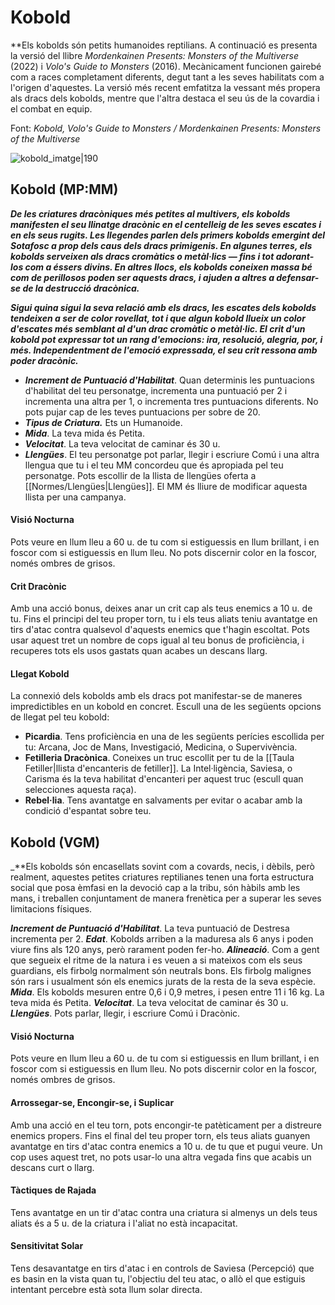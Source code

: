 # Kobold

**Els kobolds són petits humanoides reptilians. A continuació es presenta la versió del llibre *Mordenkainen Presents: Monsters of the Multiverse* (2022) i *Volo's Guide to Monsters* (2016). Mecànicament funcionen gairebé com a races completament diferents, degut tant a les seves habilitats com a l'origen d'aquestes. La versió més recent emfatitza la vessant més propera als dracs dels kobolds, mentre que l'altra destaca el seu ús de la covardia i el combat en equip.

Font: *Kobold, Volo's Guide to Monsters / Mordenkainen Presents: Monsters of the Multiverse*

![kobold_imatge|190](https://www.dndbeyond.com/avatars/thumbnails/30832/207/1000/1000/638063832924455756.png)

## Kobold (MP:MM)

**_De les criatures dracòniques més petites al multivers, els kobolds manifesten el seu llinatge dracònic en el centelleig de les seves escates i en els seus rugits. Les llegendes parlen dels primers kobolds emergint del Sotafosc a prop dels caus dels dracs primigenis. En algunes terres, els kobolds serveixen als dracs cromàtics o metàl·lics — fins i tot adorant-los com a éssers divins. En altres llocs, els kobolds coneixen massa bé com de perillosos poden ser aquests dracs, i ajuden a altres a defensar-se de la destrucció dracònica._**

**_Sigui quina sigui la seva relació amb els dracs, les escates dels kobolds tendeixen a ser de color rovellat, tot i que algun kobold llueix un color d'escates més semblant al d'un drac cromàtic o metàl·lic. El crit d'un kobold pot expressar tot un rang d'emocions: ira, resolució, alegria, por, i més. Independentment de l'emoció expressada, el seu crit ressona amb poder dracònic._**

- ***Increment de Puntuació d'Habilitat***. Quan determinis les puntuacions d'habilitat del teu personatge, incrementa una puntuació per 2 i incrementa una altra per 1, o incrementa tres puntuacions diferents. No pots pujar cap de les teves puntuacions per sobre de 20.
- ***Tipus de Criatura.*** Ets un Humanoide.
- ***Mida***. La teva mida és Petita.
- ***Velocitat***. La teva velocitat de caminar és 30 u.
- ***Llengües***. El teu personatge pot parlar, llegir i escriure Comú i una altra llengua que tu i el teu MM concordeu que és apropiada pel teu personatge. Pots escollir de la llista de llengües oferta a [[Normes/Llengües|Llengües]]. El MM és lliure de modificar aquesta llista per una campanya.
#### Visió Nocturna
Pots veure en llum lleu a 60 u. de tu com si estiguessis en llum brillant, i en foscor com si estiguessis en llum lleu. No pots discernir color en la foscor, només ombres de grisos.
#### Crit Dracònic
Amb una acció bonus, deixes anar un crit cap als teus enemics a 10 u. de tu. Fins el principi del teu proper torn, tu i els teus aliats teniu avantatge en tirs d'atac contra qualsevol d'aquests enemics que t'hagin escoltat. Pots usar aquest tret un nombre de cops igual al teu bonus de proficiència, i recuperes tots els usos gastats quan acabes un descans llarg.
#### Llegat Kobold
La connexió dels kobolds amb els dracs pot manifestar-se de maneres impredictibles en un kobold en concret. Escull una de les següents opcions de llegat pel teu kobold:
- **Picardia**. Tens proficiència en una de les següents perícies escollida per tu: Arcana, Joc de Mans, Investigació, Medicina, o Supervivència.
- **Fetilleria Dracònica**. Coneixes un truc escollit per tu de la [[Taula Fetiller|llista d'encanteris de fetiller]]. La Intel·ligència, Saviesa, o Carisma és la teva habilitat d'encanteri per aquest truc (escull quan selecciones aquesta raça).
- **Rebel·lia**. Tens avantatge en salvaments per evitar o acabar amb la condició d'espantat sobre teu.

## Kobold (VGM)

_**Els kobolds són encasellats sovint com a covards, necis, i dèbils, però realment, aquestes petites criatures reptilianes tenen una forta estructura social que posa èmfasi en la devoció cap a la tribu, són hàbils amb les mans, i treballen conjuntament de manera frenètica per a superar les seves limitacions físiques.

***Increment de Puntuació d'Habilitat***. La teva puntuació de Destresa incrementa per 2.
***Edat***. Kobolds arriben a la maduresa als 6 anys i poden viure fins als 120 anys, però rarament poden fer-ho.
***Alineació***. Com a gent que segueix el ritme de la natura i es veuen a si mateixos com els seus guardians, els firbolg normalment són neutrals bons. Els firbolg malignes són rars i usualment són els enemics jurats de la resta de la seva espècie.
***Mida***. Els kobolds mesuren entre 0,6 i 0,9 metres, i pesen entre 11 i 16 kg. La teva mida és Petita.
***Velocitat***. La teva velocitat de caminar és 30 u.
***Llengües***. Pots parlar, llegir, i escriure Comú i Dracònic.
#### Visió Nocturna
Pots veure en llum lleu a 60 u. de tu com si estiguessis en llum brillant, i en foscor com si estiguessis en llum lleu. No pots discernir color en la foscor, només ombres de grisos.
#### Arrossegar-se, Encongir-se, i Suplicar
Amb una acció en el teu torn, pots encongir-te patèticament per a distreure enemics propers. Fins el final del teu proper torn, els teus aliats guanyen avantatge en tirs d'atac contra enemics a 10 u. de tu que et pugui veure. Un cop uses aquest tret, no pots usar-lo una altra vegada fins que acabis un descans curt o llarg.
#### Tàctiques de Rajada
Tens avantatge en un tir d'atac contra una criatura si almenys un dels teus aliats és a 5 u. de la criatura i l'aliat no està incapacitat.
#### Sensitivitat Solar
Tens desavantatge en tirs d'atac i en controls de Saviesa (Percepció) que es basin en la vista quan tu, l'objectiu del teu atac, o allò el que estiguis intentant percebre està sota llum solar directa.